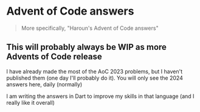 # Advent of Code answers

> More specifically, "Haroun's Advent of Code answers"

## This will probably always be WIP as more Advents of Code release

I have already made the most of the AoC 2023 problems, but I haven't published them (one day I'll probably do it).
You will only see the 2024 answers here, daily (normally)

I am writing the answers in Dart to improve my skills in that language (and I really like it overall)